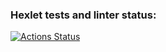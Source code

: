 ### Hexlet tests and linter status:
[![Actions Status](https://github.com/VaLeraGav/php-phpunit-testing-project-75/workflows/hexlet-check/badge.svg)](https://github.com/VaLeraGav/php-phpunit-testing-project-75/actions)

